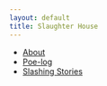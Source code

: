 ```yaml
---
layout: default
title: Slaughter House
---
```

<section>
  <ul class="slaughter-pages">
      <li><a href="/about"><span data-content="About" aria-hidden="true"></span>About</a></li>
      <li><a href="/poe-log"><span data-content="Poe-log" aria-hidden="true"></span>Poe-log</a></li>
      <li><a href="/slashing-stories"><span data-content="Slashing Stories" aria-hidden="true"></span>Slashing Stories</a></li>
  </ul>
</section>